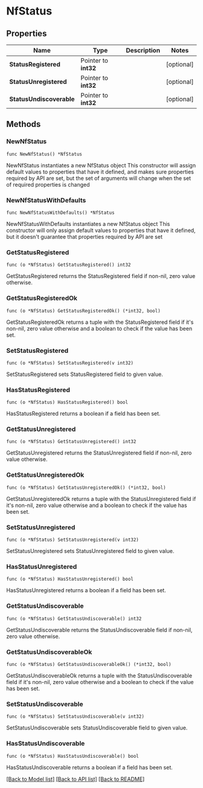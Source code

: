 # NfStatus

## Properties

Name | Type | Description | Notes
------------ | ------------- | ------------- | -------------
**StatusRegistered** | Pointer to **int32** |  | [optional] 
**StatusUnregistered** | Pointer to **int32** |  | [optional] 
**StatusUndiscoverable** | Pointer to **int32** |  | [optional] 

## Methods

### NewNfStatus

`func NewNfStatus() *NfStatus`

NewNfStatus instantiates a new NfStatus object
This constructor will assign default values to properties that have it defined,
and makes sure properties required by API are set, but the set of arguments
will change when the set of required properties is changed

### NewNfStatusWithDefaults

`func NewNfStatusWithDefaults() *NfStatus`

NewNfStatusWithDefaults instantiates a new NfStatus object
This constructor will only assign default values to properties that have it defined,
but it doesn't guarantee that properties required by API are set

### GetStatusRegistered

`func (o *NfStatus) GetStatusRegistered() int32`

GetStatusRegistered returns the StatusRegistered field if non-nil, zero value otherwise.

### GetStatusRegisteredOk

`func (o *NfStatus) GetStatusRegisteredOk() (*int32, bool)`

GetStatusRegisteredOk returns a tuple with the StatusRegistered field if it's non-nil, zero value otherwise
and a boolean to check if the value has been set.

### SetStatusRegistered

`func (o *NfStatus) SetStatusRegistered(v int32)`

SetStatusRegistered sets StatusRegistered field to given value.

### HasStatusRegistered

`func (o *NfStatus) HasStatusRegistered() bool`

HasStatusRegistered returns a boolean if a field has been set.

### GetStatusUnregistered

`func (o *NfStatus) GetStatusUnregistered() int32`

GetStatusUnregistered returns the StatusUnregistered field if non-nil, zero value otherwise.

### GetStatusUnregisteredOk

`func (o *NfStatus) GetStatusUnregisteredOk() (*int32, bool)`

GetStatusUnregisteredOk returns a tuple with the StatusUnregistered field if it's non-nil, zero value otherwise
and a boolean to check if the value has been set.

### SetStatusUnregistered

`func (o *NfStatus) SetStatusUnregistered(v int32)`

SetStatusUnregistered sets StatusUnregistered field to given value.

### HasStatusUnregistered

`func (o *NfStatus) HasStatusUnregistered() bool`

HasStatusUnregistered returns a boolean if a field has been set.

### GetStatusUndiscoverable

`func (o *NfStatus) GetStatusUndiscoverable() int32`

GetStatusUndiscoverable returns the StatusUndiscoverable field if non-nil, zero value otherwise.

### GetStatusUndiscoverableOk

`func (o *NfStatus) GetStatusUndiscoverableOk() (*int32, bool)`

GetStatusUndiscoverableOk returns a tuple with the StatusUndiscoverable field if it's non-nil, zero value otherwise
and a boolean to check if the value has been set.

### SetStatusUndiscoverable

`func (o *NfStatus) SetStatusUndiscoverable(v int32)`

SetStatusUndiscoverable sets StatusUndiscoverable field to given value.

### HasStatusUndiscoverable

`func (o *NfStatus) HasStatusUndiscoverable() bool`

HasStatusUndiscoverable returns a boolean if a field has been set.


[[Back to Model list]](../README.md#documentation-for-models) [[Back to API list]](../README.md#documentation-for-api-endpoints) [[Back to README]](../README.md)


